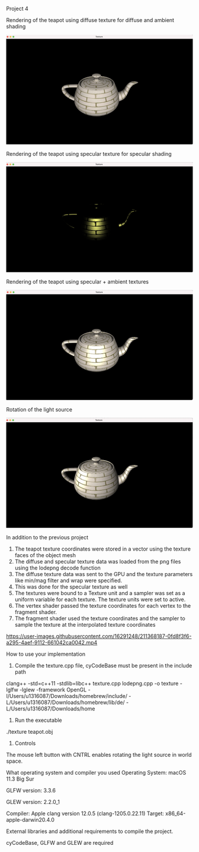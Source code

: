 Project 4

Rendering of the teapot using diffuse texture for diffuse and ambient shading

![](1.png)

Rendering of the teapot using specular texture for specular shading

![](2.png)

Rendering of the teapot using specular + ambient textures

![](3.png)

Rotation of the light source

![](4.png)

In addition to the previous project

1. The teapot texture coordinates were stored in a vector using the texture faces of the object mesh
2. The diffuse and specular texture data was loaded from the png files using the lodepng decode function
3. The diffuse texture data was sent to the GPU and the texture parameters like min/mag filter and wrap were specified.
4. This was done for the specular texture as well
5. The textures were bound to a Texture unit and a sampler was set as a uniform variable for each texture. The texture units were set to active.
6. The vertex shader passed the texture coordinates for each vertex to the fragment shader.
7. The fragment shader used the texture coordinates and the sampler to sample the texture at the interpolated texture coordinates



https://user-images.githubusercontent.com/16291248/211368187-0fd8f3f6-a295-4aef-9112-661042ca0042.mp4


How to use your implementation

1. Compile the texture.cpp file, cyCodeBase must be present in the include path

clang++ -std=c++11 -stdlib=libc++ texture.cpp lodepng.cpp -o texture -lglfw -lglew -framework OpenGL -I/Users/u1316087/Downloads/homebrew/include/ -L/Users/u1316087/Downloads/homebrew/lib/de/ -L/Users/u1316087/Downloads/home

1. Run the executable

./texture teapot.obj

1. Controls

The mouse left button with CNTRL enables rotating the light source in world space.

What operating system and compiler you used
 Operating System: macOS 11.3 Big Sur

GLFW version: 3.3.6

GLEW version: 2.2.0\_1

Compiler:
 Apple clang version 12.0.5 (clang-1205.0.22.11) Target: x86\_64-apple-darwin20.4.0

External libraries and additional requirements to compile the project.

cyCodeBase, GLFW and GLEW are required
